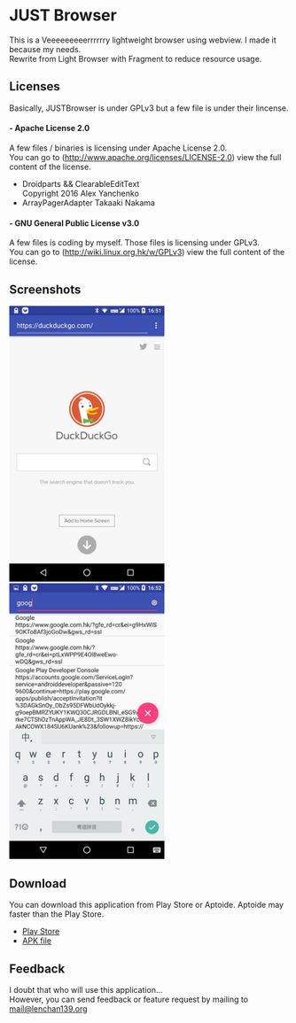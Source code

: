 # JUST Browser
This is a Veeeeeeeeerrrrrry lightweight browser using webview. I made it because my needs.  
Rewrite from Light Browser with Fragment to reduce resource usage.

## Licenses
Basically, JUSTBrowser is under GPLv3 but a few file is under their lincense.

#### - Apache License 2.0
  A few files / binaries is licensing under Apache License 2.0.  
  You can go to (http://www.apache.org/licenses/LICENSE-2.0) view the full content of the license. 
  - Droidparts && ClearableEditText  
     Copyright 2016 Alex Yanchenko  
  - ArrayPagerAdapter
     Takaaki Nakama
     
#### - GNU General Public License v3.0
  A few files is coding by myself. Those files is licensing under GPLv3.  
  You can go to (http://wiki.linux.org.hk/w/GPLv3) view the full content of the license.
  
## Screenshots
 <img src="https://github.com/lenchan139/JUSTBrowser/blob/master/screenshots/photo_2017-04-15_16-52-36.jpg?raw=true" width="280"> <img src="https://github.com/lenchan139/JUSTBrowser/blob/master/screenshots/photo_2017-04-15_16-52-32.jpg?raw=true" width="280">
## Download
You can download this application from Play Store or Aptoide. Aptoide may faster than the Play Store.
- [Play Store](https://play.google.com/store/apps/details?id=org.lenchan139.justbrowser)
- [APK file](https://github.com/lenchan139/JUSTBrowser/blob/master/app/release/app-release.apk?raw=true)

## Feedback
I doubt that who will use this application...  
However, you can send feedback or feature request by mailing to mail@lenchan139.org
